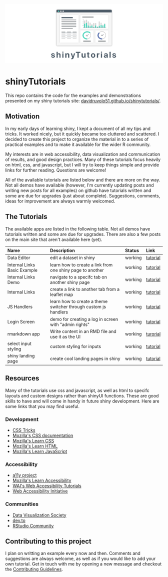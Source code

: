 ![shiny app tutorials](shinytutorials.png)

# shinyTutorials

This repo contains the code for the examples and demonstrations presented on my shiny tutorials site: [davidruvolo51.github.io/shinytutorials/](https://davidruvolo51.github.io/shinytutorials/). 

## Motivation

In my early days of learning shiny, I kept a document of all my tips and tricks. It worked nicely, but it quickly became too cluttered and scattered. I decided to create this project to organize the material in to a series of practical examples and to make it available for the wider R community.

My interests are in web accessibility, data visualization and communication of results, and good design practices. Many of these tutorials focus heavily on html, css, and javascript, but I will try to keep things simple and provide links for further reading. Questions are welcome!

All of the available tutorials are listed below and there are more on the way. Not all demos have available (however, I'm currently updating posts and writing new posts for all examples) on github have tutorials written and some are due for upgrades (just about complete). Suggestions, comments, ideas for improvement are always warmly welcomed.

## The Tutorials

The available apps are listed in the following table. Not all demos have tutorials written and some are due for upgrades. There are also a few posts on the main site that aren't available here (yet).

| Name | Description | Status | Link |
| :--- | :---        | :----  | :--- |
| Data Editor | edit a dataset in shiny | working | [tutorial](https://davidruvolo51.github.io/shinytutorials/tutorials/data-editor/)
| Internal Links Basic Example | learn how to create a link from one shiny page to another | working | [tutorial](https://davidruvolo51.github.io/shinytutorials/tutorials/internal-links-a/)
| Internal Links Demo | navigate to a specifc tab on another shiny page | working | [tutorial](https://davidruvolo51.github.io/shinytutorials/tutorials/internal-links-c/)
| Internal Links | create a link to another tab from a leaflet map | working | [tutorial](https://davidruvolo51.github.io/shinytutorials/tutorials/internal-links-b/)
| JS Handlers | learn how to create a theme switcher through custom js handlers | working | [tutorial](https://davidruvolo51.github.io/shinytutorials/tutorials/js-handlers/) |
| Login Screen | demo for creating a log in screen with "admin rights" | working | [tutorial](https://davidruvolo51.github.io/shinytutorials/tutorials/login-screen/)
| rmarkdown app | Write content in an RMD file and use it as the UI | working | [turorial](https://davidruvolo51.github.io/shinytutorials/tutorials/rmarkdown-shiny/) |
| select input styling | custom styling for inputs | working | [tutorial](https://davidruvolo51.github.io/shinytutorials/tutorials/login-screen/) |
| shiny landing page | create cool landing pages in shiny | working | [tutorial](https://davidruvolo51.github.io/shinytutorials/tutorials/landing-page/)

## Resources

Many of the tutorials use css and javascript, as well as html to specifc layouts and custom designs rather than shinyUI functions. These are good skills to have and will come in handy in future shiny development. Here are some links that you may find useful.

### Development

- [CSS Tricks](https://css-tricks.com)
- [Mozilla's CSS documentation](https://developer.mozilla.org/en-US/docs/Web/CSS)
- [Mozilla's Learn CSS](https://developer.mozilla.org/en-US/docs/Learn/CSS)
- [Mozilla's Learn HTML](https://developer.mozilla.org/en-US/docs/Learn/HTML)
- [Mozilla's Learn JavaScript](https://developer.mozilla.org/en-US/docs/Learn/JavaScript)

### Accessibility

- [a11y project](https://a11yproject.com)
- [Mozilla's Learn Accessibility](https://developer.mozilla.org/en-US/docs/Web/Accessibility)
- [WAI's Web Accessibility Tutorials](https://www.w3.org/WAI/tutorials/)
- [Web Accessibility Initiative](https://www.w3.org/WAI/)

### Communities

- [Data Visualization Society](https://www.datavisualizationsociety.com)
- [dev.to](https://dev.to)
- [RStudio Community](https://community.rstudio.com)

## Contributing to this project

I plan on writting an example every now and then. Comments and suggestions are always welcome, as well as if you would like to add your own tutorial. Get in touch with me by opening a new message and checkout the [Contributing Guidelines](https://github.com/davidruvolo51/shinyAppTutorials/blob/master/CONTRIBUTING.md).